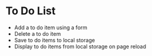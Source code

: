 # To Do List

- Add a to do item using a form
- Delete a to do item
- Save to do items to local storage
- Display to do items from local storage on page reload
